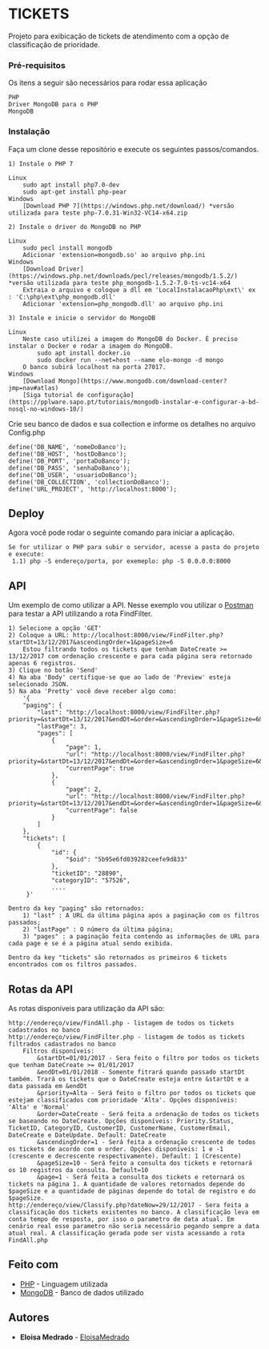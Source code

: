 # TICKETS

Projeto para exibicação de tickets de atendimento com a opção de classificação de prioridade.

### Pré-requisitos

Os itens a seguir são necessários para rodar essa aplicação

```
PHP
Driver MongoDB para o PHP
MongoDB

```

### Instalação

Faça um clone desse repositório e execute os seguintes passos/comandos.

```
1) Instale o PHP 7

Linux
	sudo apt install php7.0-dev
	sudo apt-get install php-pear
Windows
	[Download PHP 7](https://windows.php.net/download/) *versão utilizada para teste php-7.0.31-Win32-VC14-x64.zip
```

```
2) Instale o driver do MongoDB no PHP

Linux
	sudo pecl install mongodb
	Adicionar 'extension=mongodb.so' ao arquivo php.ini
Windows
	[Download Driver](https://windows.php.net/downloads/pecl/releases/mongodb/1.5.2/) *versão utilizada para teste php_mongodb-1.5.2-7.0-ts-vc14-x64
	Extraia o arquivo e coloque a dll em 'LocalInstalacaoPhp\ext\' ex : 'C:\php\ext\php_mongodb.dll'
	Adicionar 'extension=php_mongodb.dll' ao arquivo php.ini
```

```
3) Instale e inicie o servidor do MongoDB

Linux
	Neste caso utilizei a imagem do MongoDB do Docker. É preciso instalar o Docker e rodar a imagem do MongoDB.
		sudo apt install docker.io
		sudo docker run --net=host --name elo-mongo -d mongo
	O banco subirá localhost na porta 27017.
Windows
	[Download Mongo](https://www.mongodb.com/download-center?jmp=nav#atlas)
	[Siga tutorial de configuração](https://pplware.sapo.pt/tutoriais/mongodb-instalar-e-configurar-a-bd-nosql-no-windows-10/)
```

Crie seu banco de dados e sua collection e informe os detalhes no arquivo Config.php

```
define('DB_NAME', 'nomeDoBanco');
define('DB_HOST', 'hostDoBanco');
define('DB_PORT', 'portaDoBanco');
define('DB_PASS', 'senhaDoBanco');
define('DB_USER', 'usuarioDoBanco');
define('DB_COLLECTION', 'collectionDoBanco');
define('URL_PROJECT', 'http://localhost:8000');
```
## Deploy

Agora você pode rodar o seguinte comando para iniciar a aplicação.
```
Se for utilizar o PHP para subir o servidor, acesse a pasta do projeto e execute:
 1.1) php -S endereço/porta, por exemeplo: php -S 0.0.0.0:8000
```

## API
Um exemplo de como utilizar a API.
Nesse exemplo vou utilizar o [Postman](https://www.getpostman.com/) para testar a API utilizando a rota FindFilter.

```
1) Selecione a opção 'GET'
2) Coloque a URL: http://localhost:8000/view/FindFilter.php?startDt=13/12/2017&ascendingOrder=1&pageSize=6
	Estou filtrando todos os tickets que tenham DateCreate >= 13/12/2017 com ordenação crescente e para cada página sera retornado apenas 6 registros.
3) Clique no botão 'Send'
4) Na aba 'Body' certifique-se que ao lado de 'Preview' esteja selecionado JSON.
5) Na aba 'Pretty' você deve receber algo como:
	'{
    "paging": {
        "last": "http://localhost:8000/view/FindFilter.php?priority=&startDt=13/12/2017&endDt=&order=&ascendingOrder=1&pageSize=6&page=3",
        "lastPage": 3,
        "pages": [
            {
                "page": 1,
                "url": "http://localhost:8000/view/FindFilter.php?priority=&startDt=13/12/2017&endDt=&order=&ascendingOrder=1&pageSize=6&page=1",
                "currentPage": true
            },
            {
                "page": 2,
                "url": "http://localhost:8000/view/FindFilter.php?priority=&startDt=13/12/2017&endDt=&order=&ascendingOrder=1&pageSize=6&page=2",
                "currentPage": false
            }
        ]
    },
    "tickets": [
        {
            "id": {
                "$oid": "5b95e6fd039282ceefe9d833"
            },
            "ticketID": "28890",
            "categoryID": "57526",
            ....
     }'

Dentro da key "paging" são retornados:
	1) "last" : A URL da última página após a paginação com os filtros passados;
	2) "lastPage" : O número da última página;
	3) "pages" : a paginação feita contendo as informações de URL para cada page e se é a página atual sendo exibida.

Dentro da key "tickets" são retornados os primeiros 6 tickets encontrados com os filtros passados.

```

## Rotas da API 
As rotas disponíveis para utilização da API são:
```
http://endereço/view/FindAll.php - listagem de todos os tickets cadastrados no banco
http://endereço/view/FindFilter.php - listagem de todos os tickets filtrados cadastrados no banco
	Filtros disponíveis: 
		&startDt=01/01/2017 - Sera feito o filtro por todos os tickets que tenham DateCreate >= 01/01/2017
		&endDt=01/01/2018 - Somente fitrará quando passado startDt também. Trará os tickets que o DateCreate esteja entre &startDt e a data passada em &endDt
		&priority=Alta - Será feito o filtro por todos os tickets que estejam classificados com prioridade 'Alta'. Opções disponíveis: 'Alta' e 'Normal'
		&order=DateCreate - Será feita a ordenação de todos os tickets se baseando no DateCreate. Opções disponíveis: Priority.Status, TicketID, CategoryID, CustomerID, CustomerName, CustomerEmail, DateCreate e DateUpdate. Default: DateCreate
		&ascendingOrder=1 - Será feita a ordenação crescente de todos os tickets de acordo com o order. Opções disponíveis: 1 e -1 (crescente e decrescente respectivamente). Default: 1 (Crescente)
		&pageSize=10 - Será feito a consulta dos tickets e retornará os 10 registros da consulta. Default=10
		&page=1 - Será feita a consulta dos tickets e retornará os tickets na página 1. A quantidade de valores retornados depende do $pageSize e a quantidade de páginas depende do total de registro e do $pageSize.
http://endereço/view/Classify.php?dateNow=29/12/2017 - Sera feita a classificação dos tickets existentes no banco. A classificação leva em conta tempo de resposta, por isso o parametro de data atual. Em cenário real esse parametro não seria necessário pegando sempre a data atual real. A classificação gerada pode ser vista acessando a rota FindAll.php
```


## Feito com

* [PHP](http://php.net/) - Linguagem utilizada
* [MongoDB](https://www.mongodb.com/) - Banco de dados utilizado

## Autores

* **Eloisa Medrado** -  [EloisaMedrado](https://github.com/EloisaMedrado)
